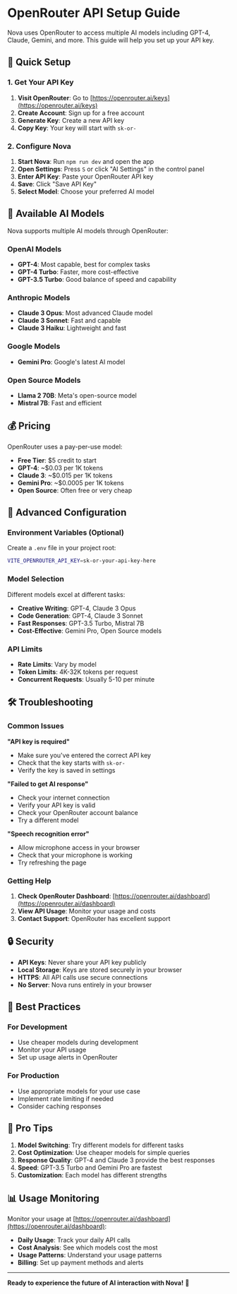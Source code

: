 # OpenRouter API Setup Guide

Nova uses OpenRouter to access multiple AI models including GPT-4, Claude, Gemini, and more. This guide will help you set up your API key.

## 🚀 Quick Setup

### 1. Get Your API Key

1. **Visit OpenRouter**: Go to [https://openrouter.ai/keys](https://openrouter.ai/keys)
2. **Create Account**: Sign up for a free account
3. **Generate Key**: Create a new API key
4. **Copy Key**: Your key will start with `sk-or-`

### 2. Configure Nova

1. **Start Nova**: Run `npm run dev` and open the app
2. **Open Settings**: Press `S` or click "AI Settings" in the control panel
3. **Enter API Key**: Paste your OpenRouter API key
4. **Save**: Click "Save API Key"
5. **Select Model**: Choose your preferred AI model

## 🤖 Available AI Models

Nova supports multiple AI models through OpenRouter:

### **OpenAI Models**
- **GPT-4**: Most capable, best for complex tasks
- **GPT-4 Turbo**: Faster, more cost-effective
- **GPT-3.5 Turbo**: Good balance of speed and capability

### **Anthropic Models**
- **Claude 3 Opus**: Most advanced Claude model
- **Claude 3 Sonnet**: Fast and capable
- **Claude 3 Haiku**: Lightweight and fast

### **Google Models**
- **Gemini Pro**: Google's latest AI model

### **Open Source Models**
- **Llama 2 70B**: Meta's open-source model
- **Mistral 7B**: Fast and efficient

## 💰 Pricing

OpenRouter uses a pay-per-use model:

- **Free Tier**: $5 credit to start
- **GPT-4**: ~$0.03 per 1K tokens
- **Claude 3**: ~$0.015 per 1K tokens
- **Gemini Pro**: ~$0.0005 per 1K tokens
- **Open Source**: Often free or very cheap

## 🔧 Advanced Configuration

### Environment Variables (Optional)

Create a `.env` file in your project root:

```bash
VITE_OPENROUTER_API_KEY=sk-or-your-api-key-here
```

### Model Selection

Different models excel at different tasks:

- **Creative Writing**: GPT-4, Claude 3 Opus
- **Code Generation**: GPT-4, Claude 3 Sonnet
- **Fast Responses**: GPT-3.5 Turbo, Mistral 7B
- **Cost-Effective**: Gemini Pro, Open Source models

### API Limits

- **Rate Limits**: Vary by model
- **Token Limits**: 4K-32K tokens per request
- **Concurrent Requests**: Usually 5-10 per minute

## 🛠️ Troubleshooting

### Common Issues

**"API key is required"**
- Make sure you've entered the correct API key
- Check that the key starts with `sk-or-`
- Verify the key is saved in settings

**"Failed to get AI response"**
- Check your internet connection
- Verify your API key is valid
- Check your OpenRouter account balance
- Try a different model

**"Speech recognition error"**
- Allow microphone access in your browser
- Check that your microphone is working
- Try refreshing the page

### Getting Help

1. **Check OpenRouter Dashboard**: [https://openrouter.ai/dashboard](https://openrouter.ai/dashboard)
2. **View API Usage**: Monitor your usage and costs
3. **Contact Support**: OpenRouter has excellent support

## 🔒 Security

- **API Keys**: Never share your API key publicly
- **Local Storage**: Keys are stored securely in your browser
- **HTTPS**: All API calls use secure connections
- **No Server**: Nova runs entirely in your browser

## 🎯 Best Practices

### For Development
- Use cheaper models during development
- Monitor your API usage
- Set up usage alerts in OpenRouter

### For Production
- Use appropriate models for your use case
- Implement rate limiting if needed
- Consider caching responses

## 🌟 Pro Tips

1. **Model Switching**: Try different models for different tasks
2. **Cost Optimization**: Use cheaper models for simple queries
3. **Response Quality**: GPT-4 and Claude 3 provide the best responses
4. **Speed**: GPT-3.5 Turbo and Gemini Pro are fastest
5. **Customization**: Each model has different strengths

## 📊 Usage Monitoring

Monitor your usage at [https://openrouter.ai/dashboard](https://openrouter.ai/dashboard):

- **Daily Usage**: Track your daily API calls
- **Cost Analysis**: See which models cost the most
- **Usage Patterns**: Understand your usage patterns
- **Billing**: Set up payment methods and alerts

---

**Ready to experience the future of AI interaction with Nova!** 🚀 